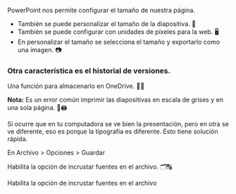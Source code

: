 
PowerPoint nos permite configurar el tamaño de nuestra página. 
- También se puede personalizar el tamaño de la diapositiva. 📐
- También se puede configurar con unidades de píxeles para la web. 🖥️
- En personalizar el tamaño se selecciona el tamaño y exportarlo como una imagen. 📷

### Otra característica es el historial de versiones.  
Una función para almacenarlo en OneDrive. 🔄💾

**Nota:** Es un error común imprimir las diapositivas en escala de grises y en una sola página. 🚫🖨️

Si ocurre que en tu computadora se ve bien la presentación, pero en otra se ve diferente, eso es porque la tipografía es diferente. Esto tiene solución rápida. 

En Archivo > Opciones > Guardar 

Habilita la opción de incrustar fuentes en el archivo. 🗂️🔠

Habilita la opción de incrustar fuentes en el archivo 


















